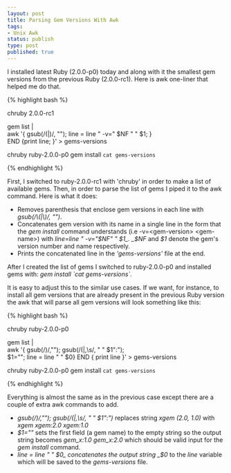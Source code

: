 ```yaml
---
layout: post
title: Parsing Gem Versions With Awk
tags:
- Unix Awk
status: publish
type: post
published: true
---
```

I installed latest Ruby (2.0.0-p0) today and along with it the smallest gem
versions from the previous Ruby (2.0.0-rc1). Here is awk one-liner that helped
me do that.

{% highlight bash %}

chruby 2.0.0-rc1

gem list | \
    awk '{ gsub(/\(|\)/, ""); line = line " -v=" $NF " " $1; } \
    END  {print line; }' > gems-versions

chruby ruby-2.0.0-p0
gem install `cat gems-versions`

{% endhighlight %}

First, I switched to ruby-2.0.0-rc1 with 'chruby' in order to make a list of available
gems. Then, in order to parse the list of gems I piped it to the awk command. Here is
what it does:

* Removes parenthesis that enclose gem versions in each line with _gsub(/\\(|\\)/, "")_.
* Concatenates gem version with its name in a single line in the form that the
   _gem install_ command understands (i.e -v=\<gem-version\> \<gem-name\>) with
   _line=line " -v="$NF" " $1_. _$NF_ and _$1_ denote the gem's version number
   and name respectively.
* Prints the concatenated line in the _'gems-versions'_ file at the end.

After I created the list of gems I switched to ruby-2.0.0-p0 and installed gems with:
_gem install \`cat gems-versions\`_.

It is easy to adjust this to the similar use cases. If we want, for instance,
to install all gem versions that are already present in the previous Ruby
version the awk that will parse all gem versions will look something like this:

{% highlight bash %}

chruby ruby-2.0.0-p0

gem list | \
    awk '{ gsub(/\)/,""); gsub(/\(|,\s/, " " $1":"); \
    $1=""; line = line " " $0} END { print line }' > gems-versions

chruby ruby-2.0.0-p0
gem install `cat gems-versions`

{% endhighlight %}

Everything is almost the same as in the previous case except there are
a couple of extra awk commands to add.

* _gsub(/\)/,""); gsub(/\(|,\s/, " " $1":")_ replaces string
  _xgem (2.0, 1.0)_ with _xgem xgem:2.0 xgem:1.0_
* _$1=""_ sets the first field (a gem name) to the empty string so the
  output string becomes _gem_x:1.0 gem_x:2.0_ which should be valid
  input for the _gem install_ command.
* _line = line " " $0_ concatenates the output string _$0_ to the _line_
  variable which will be saved to the _gems-versions_ file.
